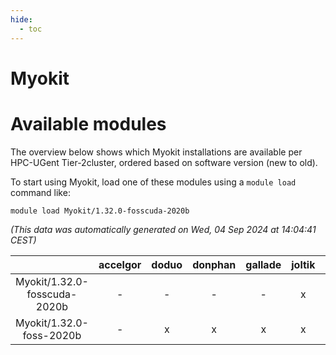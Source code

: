```yaml
---
hide:
  - toc
---
```


Myokit
======

# Available modules


The overview below shows which Myokit installations are available per HPC-UGent Tier-2cluster, ordered based on software version (new to old).

To start using Myokit, load one of these modules using a `module load` command like:

```shell
module load Myokit/1.32.0-fosscuda-2020b
```

*(This data was automatically generated on Wed, 04 Sep 2024 at 14:04:41 CEST)*  

| |accelgor|doduo|donphan|gallade|joltik|shinx|skitty|
| :---: | :---: | :---: | :---: | :---: | :---: | :---: | :---: |
|Myokit/1.32.0-fosscuda-2020b|-|-|-|-|x|-|-|
|Myokit/1.32.0-foss-2020b|-|x|x|x|x|-|x|
